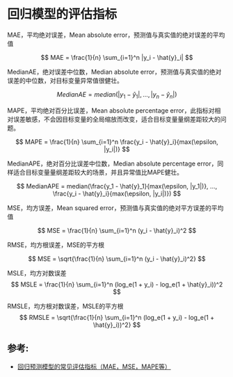 # 回归模型的评估指标


MAE，平均绝对误差，Mean absolute error，预测值与真实值的绝对误差的平均值

$$
MAE = \frac{1}{n} \sum_{i=1}^n |y_i - \hat{y}_i|
$$

MedianAE，绝对误差中位数，Median absolute error，预测值与真实值的绝对误差的中位数，对目标变量异常值很健壮。

$$
MedianAE = median(|y_1 - \hat{y}_1|, ..., |y_n-\hat{y}_n|)
$$

MAPE，平均绝对百分比误差，Mean absolute percentage error，此指标对相对误差敏感，不会因目标变量的全局缩放而改变，适合目标变量量纲差距较大的问题。

$$
MAPE = \frac{1}{n} \sum_{i=1}^n \frac{y_i - \hat{y}_i}{max(\epsilon, |y_i|)}
$$

MedianAPE，绝对百分比误差中位数，Median absolute percentage error，同样适合目标变量量纲差距较大的场景，并且异常值比MAPE健壮。

$$
MedianAPE = median(\frac{y_1 - \hat{y}_1}{max(\epsilon, |y_1|)}, ..., \frac{y_i - \hat{y}_i}{max(\epsilon, |y_i|)})
$$




MSE，均方误差，Mean squared error，预测值与真实值的绝对平方误差的平均值

$$
MSE = \frac{1}{n} \sum_{i=1}^n (y_i - \hat{y}_i)^2
$$

RMSE，均方根误差，MSE的平方根

$$
MSE = \sqrt{\frac{1}{n} \sum_{i=1}^n (y_i - \hat{y}_i)^2}
$$

MSLE，均方对数误差
$$
MSLE = \frac{1}{n} \sum_{i=1}^n (log_e(1 + y_i) - log_e(1 + \hat{y}_i))^2
$$


RMSLE，均方根对数误差，MSLE的平方根
$$
RMSLE = \sqrt{\frac{1}{n} \sum_{i=1}^n (log_e(1 + y_i) - log_e(1 + \hat{y}_i))^2}
$$




## 参考:
- [回归预测模型的常见评估指标（MAE，MSE，MAPE等）](https://zhuanlan.zhihu.com/p/543850646)